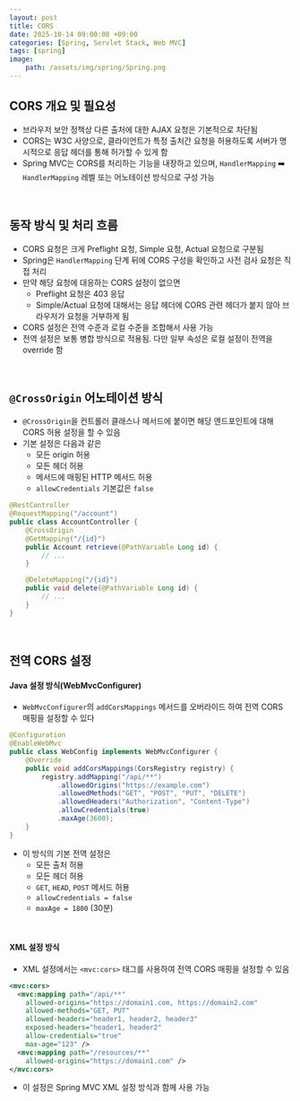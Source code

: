 ```yaml
---
layout: post
title: CORS
date: 2025-10-14 09:00:00 +09:00
categories: [Spring, Servlet Stack, Web MVC]
tags: [spring]
image:
    path: /assets/img/spring/Spring.png
---
```


## CORS 개요 및 필요성

- 브라우저 보안 정책상 다른 출처에 대한 AJAX 요청은 기본적으로 차단됨
- CORS는 W3C 사양으로, 클라이언트가 특정 출처간 요청을 허용하도록 서버가 명시적으로 응답 헤더를 통해 허가할 수 있게 함
- Spring MVC는 CORS를 처리하는 기능을 내장하고 있으며, `HandlerMapping` ➡️ `HandlerMapping` 레벨 또는 어노테이션 방식으로 구성 가능

<br>

## 동작 방식 및 처리 흐름

- CORS 요청은 크게 Preflight 요청, Simple 요청, Actual 요청으로 구분됨
- Spring은 `HandlerMapping` 단계 뒤에 CORS 구성을 확인하고 사전 검사 요청은 직접 처리
- 만약 해당 요청에 대응하는 CORS 설정이 없으면
  - Preflight 요청은 403 응답
  - Simple/Actual 요청에 대해서는 응답 헤더에 CORS 관련 헤더가 붙지 않아 브라우저가 요청을 거부하게 됨
- CORS 설정은 전역 수준과 로컬 수준을 조합해서 사용 가능
- 전역 설정은 보통 병합 방식으로 적용됨. 다만 일부 속성은 로컬 설정이 전역을 override 함

<br>

## `@CrossOrigin` 어노테이션 방식

- `@CrossOrigin`을 컨트롤러 클래스나 메서드에 붙이면 해당 엔드포인트에 대해 CORS 허용 설정을 할 수 있음
- 기본 설정은 다음과 같은
  - 모든 origin 허용
  - 모든 헤더 허용
  - 메서드에 매핑된 HTTP 메서드 허용
  - `allowCredentials` 기본값은 `false`

```java
@RestController
@RequestMapping("/account")
public class AccountController {
    @CrossOrigin
    @GetMapping("/{id}")
    public Account retrieve(@PathVariable Long id) {
        // ...
    }

    @DeleteMapping("/{id}")
    public void delete(@PathVariable Long id) {
        // ...
    }
}
```

<br>

## 전역 CORS 설정

#### Java 설정 방식(WebMvcConfigurer)

- `WebMvcConfigurer`의 `addCorsMappings` 메서드를 오버라이드 하여 전역 CORS 매핑을 설정할 수 있다

```java
@Configuration
@EnableWebMvc
public class WebConfig implements WebMvcConfigurer {
    @Override
    public void addCorsMappings(CorsRegistry registry) {
        registry.addMapping("/api/**")
            .allowedOrigins("https://example.com")
            .allowedMethods("GET", "POST", "PUT", "DELETE")
            .allowedHeaders("Authorization", "Content-Type")
            .allowCredentials(true)
            .maxAge(3600);
    }
}
```

- 이 방식의 기본 전역 설정은
  - 모든 출처 허용
  - 모든 헤더 허용
  - `GET`, `HEAD`, `POST` 메서드 허용
  - `allowCredentials = false`
  - `maxAge = 1800` (30분)

<br>

#### XML 설정 방식

- XML 설정에서는 `<mvc:cors>` 태그를 사용하여 전역 CORS 매핑을 설정할 수 있음

```xml
<mvc:cors>
  <mvc:mapping path="/api/**"
    allowed-origins="https://domain1.com, https://domain2.com"
    allowed-methods="GET, PUT"
    allowed-headers="header1, header2, header3"
    exposed-headers="header1, header2"
    allow-credentials="true"
    max-age="123" />
  <mvc:mapping path="/resources/**"
    allowed-origins="https://domain1.com" />
</mvc:cors>
```

- 이 설정은 Spring MVC XML 설정 방식과 함께 사용 가능
